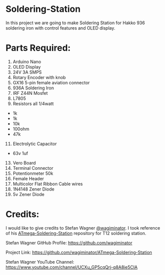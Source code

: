 # Soldering-Station
In this project we are going to make Soldering Station for Hakko 936 soldering iron with control features and OLED display.

Parts Required:
================
1. Arduino Nano
2. OLED Display
3. 24V 3A SMPS
4. Rotary Encoder with knob
5. GX16 5-pin female aviation connector
6. 936A Soldering Iron
7. IRF Z44N Mosfet
8. L7805
9. Resistors all 1/4watt 
- 1k
- 1k
- 10k
- 100ohm
- 47k
11. Electrolytic Capacitor 
- 63v 1uf
13. Vero Board
14. Terminal Connector
15. Potentionmeter 50k
16. Female Header
17. Multicolor Flat Ribbon Cable wires
18. 1N4148 Zener Diode
19. 5v Zener Diode

Credits:
=========

I would like to give credits to Stefan Wagner [@wagiminator](https://github.com/wagiminator). I took reference of his [ATmega-Soldering-Station](https://github.com/wagiminator/ATmega-Soldering-Station) repository for T12 soldering station.

Stefan Wagner GitHub Profile: https://github.com/wagiminator

Project Link: https://github.com/wagiminator/ATmega-Soldering-Station

Stefan Wagner YouTube Channel: https://www.youtube.com/channel/UCXu_GP5cqQrj-q8A8ie5CIA
